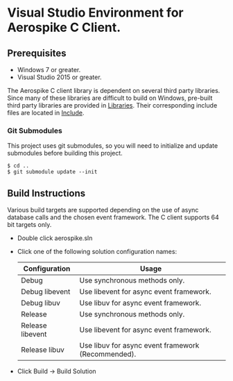 # Visual Studio Environment for Aerospike C Client.

## Prerequisites

- Windows 7 or greater.
- Visual Studio 2015 or greater.

The Aerospike C client library is dependent on several third party libraries.
Since many of these libraries are difficult to build on Windows,
pre-built third party libraries are provided in [Libraries](lib).
Their corresponding include files are located in [Include](include).

### Git Submodules

This project uses git submodules, so you will need to initialize and update 
submodules before building this project.

	$ cd ..
	$ git submodule update --init

## Build Instructions

Various build targets are supported depending on the use of async database
calls and the chosen event framework.  The C client supports 64 bit targets only.

- Double click aerospike.sln
- Click one of the following solution configuration names:

	Configuration    | Usage
	---------------- | -----
	Debug            | Use synchronous methods only.
	Debug libevent   | Use libevent for async event framework.
	Debug libuv      | Use libuv for async event framework.
	Release          | Use synchronous methods only.
	Release libevent | Use libevent for async event framework.
	Release libuv    | Use libuv for async event framework (Recommended).

- Click Build -> Build Solution
